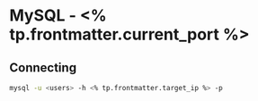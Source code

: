 # MySQL - <% tp.frontmatter.current_port %>

## Connecting
```bash
mysql -u <users> -h <% tp.frontmatter.target_ip %> -p
```
